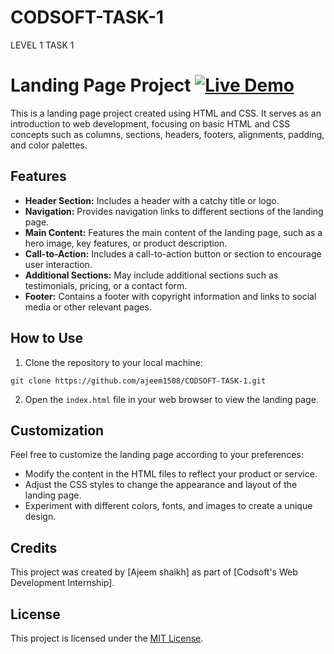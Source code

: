 # CODSOFT-TASK-1

LEVEL 1  TASK 1 
# Landing Page Project [![Live Demo](https://img.shields.io/badge/Live-Demo-brightgreen?style=for-the-badge&logo=livechat)](https://ajeem1508.github.io/CODSOFT-TASK-1/)

This is a landing page project created using HTML and CSS. It serves as an introduction to web development, focusing on basic HTML and CSS concepts such as columns, sections, headers, footers, alignments, padding, and color palettes.

## Features

- **Header Section:** Includes a header with a catchy title or logo.
- **Navigation:** Provides navigation links to different sections of the landing page.
- **Main Content:** Features the main content of the landing page, such as a hero image, key features, or product description.
- **Call-to-Action:** Includes a call-to-action button or section to encourage user interaction.
- **Additional Sections:** May include additional sections such as testimonials, pricing, or a contact form.
- **Footer:** Contains a footer with copyright information and links to social media or other relevant pages.

## How to Use

1. Clone the repository to your local machine:
```
git clone https://github.com/ajeem1508/CODSOFT-TASK-1.git
```

2. Open the `index.html` file in your web browser to view the landing page.

## Customization

Feel free to customize the landing page according to your preferences:

- Modify the content in the HTML files to reflect your product or service.
- Adjust the CSS styles to change the appearance and layout of the landing page.
- Experiment with different colors, fonts, and images to create a unique design.

## Credits

This project was created by [Ajeem shaikh] as part of [Codsoft's Web Development Internship].

## License

This project is licensed under the [MIT License](LICENSE).
